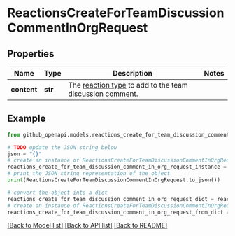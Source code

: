 # ReactionsCreateForTeamDiscussionCommentInOrgRequest


## Properties

Name | Type | Description | Notes
------------ | ------------- | ------------- | -------------
**content** | **str** | The [reaction type](https://docs.github.com/rest/reactions/reactions#about-reactions) to add to the team discussion comment. | 

## Example

```python
from github_openapi.models.reactions_create_for_team_discussion_comment_in_org_request import ReactionsCreateForTeamDiscussionCommentInOrgRequest

# TODO update the JSON string below
json = "{}"
# create an instance of ReactionsCreateForTeamDiscussionCommentInOrgRequest from a JSON string
reactions_create_for_team_discussion_comment_in_org_request_instance = ReactionsCreateForTeamDiscussionCommentInOrgRequest.from_json(json)
# print the JSON string representation of the object
print(ReactionsCreateForTeamDiscussionCommentInOrgRequest.to_json())

# convert the object into a dict
reactions_create_for_team_discussion_comment_in_org_request_dict = reactions_create_for_team_discussion_comment_in_org_request_instance.to_dict()
# create an instance of ReactionsCreateForTeamDiscussionCommentInOrgRequest from a dict
reactions_create_for_team_discussion_comment_in_org_request_from_dict = ReactionsCreateForTeamDiscussionCommentInOrgRequest.from_dict(reactions_create_for_team_discussion_comment_in_org_request_dict)
```
[[Back to Model list]](../README.md#documentation-for-models) [[Back to API list]](../README.md#documentation-for-api-endpoints) [[Back to README]](../README.md)


